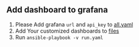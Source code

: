 ## Add dashboard to grafana

1. Please Add grafana ```url``` and  ```api_key``` to [all.yaml](group_vars/all.yaml)
2. Add Your customized dashboards to [files](roles/add_grafana_dashboard/files)
3. Run ```ansible-playbook -v run.yaml```

